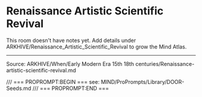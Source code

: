 # Renaissance Artistic Scientific Revival

This room doesn't have notes yet. Add details under ARKHIVE/Renaissance_Artistic_Scientific_Revival to grow the Mind Atlas.

---
Source: ARKHIVE/When/Early Modern Era 15th 18th centuries/Renaissance-artistic-scientific-revival.md

/// === PROPROMPT:BEGIN ===
see: MIND/ProPrompts/Library/DOOR-Seeds.md
/// === PROPROMPT:END ===
